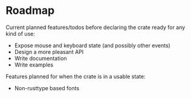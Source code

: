 # Roadmap
Current planned features/todos before declaring the crate ready for
any kind of use:
- Expose mouse and keyboard state (and possibly other events)
- Design a more pleasant API
- Write documentation
- Write examples

Features planned for when the crate is in a usable state:
- Non-rusttype based fonts
